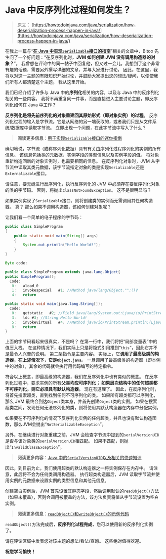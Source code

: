 # Java 中反序列化过程如何发生？

> 原文： [https://howtodoinjava.com/java/serialization/how-deserialization-process-happen-in-java/](https://howtodoinjava.com/java/serialization/how-deserialization-process-happen-in-java/)

在我上一篇与“[**在 Java 中实现`Serializable`接口的指南**](//howtodoinjava.com/java/serialization/a-mini-guide-for-implementing-serializable-interface-in-java/ "A mini guide for implementing serializable interface in java")”相关的文章中，Bitoo 先生问了一个好问题：“在反序列化时，**JVM 如何创建 JVM 没有调用构造器的对象？**”。 我曾想在评论中的同一帖子中回复他，但又过一会儿，我想到了这个非常有趣的话题，需要另外撰写详细的文章，并与大家进行讨论。 因此，在这里，我将以对这一主题的有限知识开始讨论，并鼓励大家提出您的想法/疑问，以便使我们所有人都清楚这个主题。 我从这里开始。

我们已经介绍了许多与 Java 中的**序列化**相关的内容，以及与 Java 中的反序列化相关的一些内容。 我将不再重复同一件事，而是直接进入主要讨论主题，即反序列化如何在 Java 中工作？

**反序列化是将先前序列化的对象重建回其原始形式（即对象实例）的过程**。 反序列化过程的输入是字节流，它是从网络的另一端获取的，或者我们只是从文件系统/数据库中读取字节流。 立即出现一个问题，在此字节流中写入了什么？

> **阅读更多信息**：[用于实现`Serializable`接口的迷你指南](//howtodoinjava.com/java/serialization/a-mini-guide-for-implementing-serializable-interface-in-java/ "A mini guide for implementing serializable interface in java")

确切地说，字节流（或称序列化数据）具有有关由序列化过程序列化的实例的所有信息。 该信息包括类的元数据，实例字段的类型信息以及实例字段的值。 将对象重新构造回新的对象实例时，也需要相同的信息。 在反序列化对象时，JVM 从字节流中读取其类元数据，该字节流指定对象的类是实现`Serializable`还是`Externalizable`接口。

请注意，要无缝进行反序列化，执行反序列化的 JVM 中必须存在要反序列化对象的类的字节码。 否则，将抛出`ClassNotFoundException`。 这不是很明显吗？

如果实例实现了`Serializable`接口，则将创建类的实例而无需调用其任何构造器。 真？ 那么如果不调用构造器，该如何创建对象呢？

让我们看一个简单的电子程序的字节码：

```java
public class SimpleProgram
{
    public static void main(String[] args)
    {
        System.out.println("Hello World!");
    }
}

Byte code:

public class SimpleProgram extends java.lang.Object{
public SimpleProgram();
  Code:
   0:	aload_0
   1:	invokespecial	#1; //Method java/lang/Object."":()V
   4:	return

public static void main(java.lang.String[]);
  Code:
   0:	getstatic	#2; //Field java/lang/System.out:Ljava/io/PrintStream;
   3:	ldc	#3; //String Hello World!
   5:	invokevirtual	#4; //Method java/io/PrintStream.println:(Ljava/lang/String;)V
   8:	return
}

```

上面的字节码看起来很真实，不是吗？ 在第一行中，我们将把“局部变量表”中的值压入栈。 在这种情况下，我们实际上只是将隐式引用推到“`this`”，因此它并不是最令人兴奋的说明。 第二条指令是主要内容。 实际上，它**调用了最高级类的构造器，在上述情况下，它是`Object.java`**。 一旦调用了最高级类的构造器（即本例中的对象），其余的代码就会执行用代码编写的特定指令。

符合以上概念，即最高级的构造器，我们在反序列化中也有类似的概念。 在反序列化过程中，要求实例的所有**父类均应可序列化； 如果层次结构中的任何超类都不可序列化，则它必须具有默认构造器**。 现在有道理了。 因此，在反序列化时，将首先搜索超类，直到找到任何不可序列化的类。 如果所有超类都可以序列化，那么 JVM 最终会到达`Object`类本身，并首先创建`Object`类的实例。 如果在搜索超类之间，发现任何无法序列化的类，则将使用其默认构造器在内存中分配实例。

如果要在不可序列化的情况下反序列化实例的任何超类，并且也没有默认构造函数，那么JVM会抛出“`NotSerializableException`”。

另外，在继续进行对象重建之前，JVM 会检查字节流中提到的`serialVersionUID`是否与该对象类的`serialVersionUID`相匹配。 如果不匹配，则抛出“`InvalidClassException`”。

> **阅读更多内容**：[Java 中的`SerialVersionUID`以及相关的快速知识](//howtodoinjava.com/java/serialization/serialversionuid-in-java-and-related-fast-facts/ "SerialVersionUID in java and related fast facts")

因此，到目前为止，我们使用超类的默认构造器之一将实例保存在内存中。 请注意，此后将不会为任何类调用构造器。 执行超类构造器后，JVM 读取字节流并使用实例的元数据来设置实例的类型信息和其他元信息。

创建空白实例后，JVM 首先设置其静态字段，然后调用默认的`readObject()`方法（如果未覆盖），否则会调用被覆盖的方法，该方法负责将值从字节流设置为空白实例。

> **阅读更多信息**：[`readObject()`和`writeObject()`的示例代码](//howtodoinjava.com/java/serialization/transient-keyword-in-java-with-real-time-example/ "read object example")

`readObject()`方法完成后，**反序列化过程完成**，您可以使用新的反序列化实例了。

请在评论区域中发表您对该主题的想法/看法/查询。 这些绝对值得欢迎。

**祝您学习愉快！**
